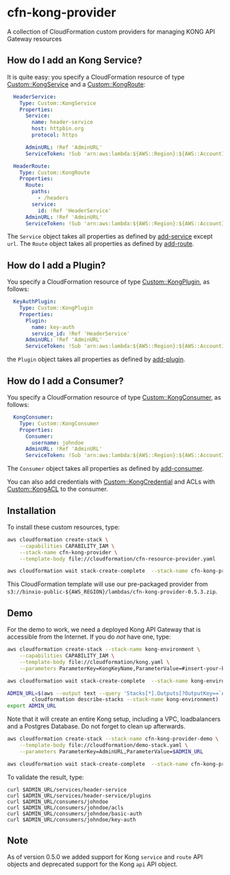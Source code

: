 # cfn-kong-provider
A collection of CloudFormation custom providers for managing KONG API Gateway resources


## How do I add an Kong Service?
It is quite easy: you specify a CloudFormation resource of type [Custom::KongService](docs/KongService.md) and a [Custom::KongRoute](docs/KongRoute.md):

```yaml
  HeaderService:
    Type: Custom::KongService
    Properties:
      Service:
        name: header-service
        host: httpbin.org
        protocol: https

      AdminURL: !Ref 'AdminURL'
      ServiceToken: !Sub 'arn:aws:lambda:${AWS::Region}:${AWS::AccountId}:function:binxio-cfn-kong-provider'

  HeaderRoute:
    Type: Custom::KongRoute
    Properties:
      Route:
        paths:
          - /headers
        service: 
          id: !Ref 'HeaderService'
      AdminURL: !Ref 'AdminURL'
      ServiceToken: !Sub 'arn:aws:lambda:${AWS::Region}:${AWS::AccountId}:function:binxio-cfn-kong-provider'
```

The `Service` object takes all properties as defined by [add-service](https://getkong.org/docs/0.13.x/admin-api/#add-service) except `url`.
The `Route` object takes all properties as defined by [add-route](https://getkong.org/docs/0.13.x/admin-api/#add-route).


## How do I add a Plugin?
You specify a CloudFormation resource of type [Custom::KongPlugin](docs/KongPlugin.md), as follows:

```yaml
  KeyAuthPlugin:
    Type: Custom::KongPlugin
    Properties:
      Plugin:
        name: key-auth
        service_id: !Ref 'HeaderService'
      AdminURL: !Ref 'AdminURL'
      ServiceToken: !Sub 'arn:aws:lambda:${AWS::Region}:${AWS::AccountId}:function:binxio-cfn-kong-provider'
```

the `Plugin` object takes all properties as defined by [add-plugin](https://getkong.org/docs/0.13.x/admin-api/#add-plugin).

## How do I add a Consumer?
You specify a CloudFormation resource of type [Custom::KongConsumer](docs/KongConsumer.md), as follows:

```yaml
  KongConsumer:
    Type: Custom::KongConsumer
    Properties:
      Consumer:
        username: johndoe
      AdminURL: !Ref 'AdminURL'
      ServiceToken: !Sub 'arn:aws:lambda:${AWS::Region}:${AWS::AccountId}:function:binxio-cfn-kong-provider'
```

The `Consumer` object takes all properties as defined by [add-consumer](https://getkong.org/docs/0.13.x/admin-api/#add-consumer).


You can also add credentials with [Custom::KongCredential](docs/KongCredential.md) and ACLs with [Custom::KongACL](docs/KongACL.md) to the consumer.


## Installation
To install these custom resources, type:

```sh
aws cloudformation create-stack \
	--capabilities CAPABILITY_IAM \
	--stack-name cfn-kong-provider \
	--template-body file://cloudformation/cfn-resource-provider.yaml

aws cloudformation wait stack-create-complete  --stack-name cfn-kong-provider 
```

This CloudFormation template will use our pre-packaged provider from `s3://binxio-public-${AWS_REGION}/lambdas/cfn-kong-provider-0.5.3.zip`.


## Demo
For the demo to work, we need a deployed Kong API Gateway that is accessible from the Internet. If you do
*not* have one, type:

```sh
aws cloudformation create-stack --stack-name kong-environment \
	--capabilities CAPABILITY_IAM \
	--template-body file://cloudformation/kong.yaml \
	--parameters ParameterKey=KongKeyName,ParameterValue=#insert-your-key-name-here#

aws cloudformation wait stack-create-complete  --stack-name kong-environment

ADMIN_URL=$(aws --output text --query 'Stacks[*].Outputs[?OutputKey==`AdminURL`].OutputValue' \
		cloudformation describe-stacks --stack-name kong-environment)
export ADMIN_URL
```
Note that it will create an entire Kong setup, including a VPC, loadbalancers and a Postgres Database. Do not forget to clean up
afterwards.

```sh
aws cloudformation create-stack --stack-name cfn-kong-provider-demo \
	--template-body file://cloudformation/demo-stack.yaml \
	--parameters ParameterKey=AdminURL,ParameterValue=$ADMIN_URL

aws cloudformation wait stack-create-complete  --stack-name cfn-kong-provider-demo
```
To validate the result, type:
```
curl $ADMIN_URL/services/header-service
curl $ADMIN_URL/services/header-service/plugins
curl $ADMIN_URL/consumers/johndoe
curl $ADMIN_URL/consumers/johndoe/acls
curl $ADMIN_URL/consumers/johndoe/basic-auth
curl $ADMIN_URL/consumers/johndoe/key-auth
```

## Note
As of version 0.5.0 we added support for Kong `service` and `route` API objects and deprecated support for the Kong `api` API object. 
